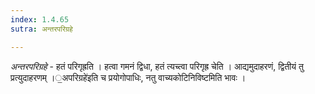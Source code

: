 ```yaml
---
index: 1.4.65
sutra: अन्तरपरिग्रहे

---
```

_अन्तरपरिग्रहे_ - हतं परिगृह्रति । हत्वा गमनं द्विधा, हतं त्यच्त्वा परिगृह्र चेति । आद्यमुदाहरणं, द्वितीयं तु प्रत्युदाहरणम् ।॒अपरिग्रहे॑इति च प्रयोगोपाधिः, नतु वाच्यकोटिनिविष्टमिति भावः ।
